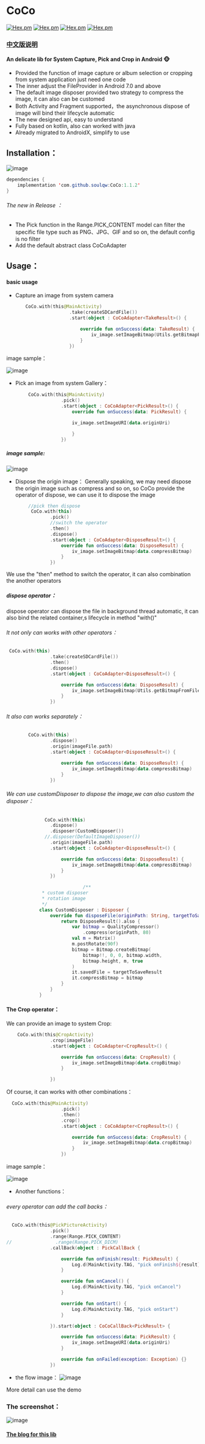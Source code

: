 # CoCo
 [![Hex.pm](https://img.shields.io/badge/download-1.1.2-green)](https://www.apache.org/licenses/LICENSE-2.0)
 [![Hex.pm](https://img.shields.io/badge/Api-4.0%2B-yellow)]()
 [![Hex.pm](https://img.shields.io/hexpm/l/plug.svg)]()
 [![Hex.pm](https://img.shields.io/badge/Jetpack-AndroidX-red)]()
### [中文版说明](https://github.com/soulqw/CoCo/blob/master/README_CN.md)
#### An delicate lib for System Capture, Pick and Crop in Android 🐵
 - Provided the function of image capture or album selection or cropping from system application just need one code
 - The inner adjust the FileProvider in Android 7.0 and above
 - The default image disposer provided two strategy to compress the image, it can also can be customed
 - Both Activity and Fragment supported，the asynchronous dispose of image will bind their lifecycle automatic
 - The new designed api, easy to understand
 - Fully based on kotlin, also can worked with java
 - Already migrated to AndroidX, simplify to use
## Installation：

 ![image](https://img-blog.csdnimg.cn/20191009181659912.png)

```java
dependencies {
    implementation 'com.github.soulqw:CoCo:1.1.2'
}
```
###### The new in Release ：
- The Pick function in the Range.PICK_CONTENT model can filter the specific file type such as PNG、JPG、GIF and so on, the default config is no filter
- Add the default abstract class CoCoAdapter

## Usage：
#### basic usage

- Capture an image from system camera
```kotlin
       CoCo.with(this@MainActivity)
                       .take(createSDCardFile())
                       .start(object : CoCoAdapter<TakeResult>() {

                           override fun onSuccess(data: TakeResult) {
                               iv_image.setImageBitmap(Utils.getBitmapFromFile(data.savedFile!!.absolutePath))
                           }
                       })
```
image sample：

![image](https://cdn.nlark.com/yuque/0/2020/gif/1502571/1601093298091-b091b479-05d0-435e-a650-ba5e07850d72.gif)

- Pick an image from system Gallery：

```kotlin
        CoCo.with(this@MainActivity)
                    .pick()
                    .start(object : CoCoAdapter<PickResult>() {
                        override fun onSuccess(data: PickResult) {

                        iv_image.setImageURI(data.originUri)

                        }
                    })
```
##### image sample:

![image](https://cdn.nlark.com/yuque/0/2020/gif/1502571/1601093668141-533ce509-9f4e-45fa-99c7-57a9a3d31335.gif)

- Dispose the origin image：
Generally speaking, we may need dispose the origin image such as compress and so on, so CoCo provide the operator of dispose, we can use it to dispose the image
```kotlin
        //pick then dispose
         CoCo.with(this)
                .pick()
                //switch the operator
                .then()
                .dispose()
                .start(object : CoCoAdapter<DisposeResult>() {
                    override fun onSuccess(data: DisposeResult) {
                        iv_image.setImageBitmap(data.compressBitmap)
                    }
                })

```
We use the "then" method to switch the operator, it can also combination the another operators

##### dispose operator：

dispose operator can dispose the file in background thread automatic, it can also bind the related container,s lifecycle in method "with()"

###### It not only can works with other operators：
```kotlin
 CoCo.with(this)
                .take(createSDCardFile())
                .then()
                .dispose()
                .start(object : CoCoAdapter<DisposeResult>() {

                    override fun onSuccess(data: DisposeResult) {
                        iv_image.setImageBitmap(Utils.getBitmapFromFile(data.savedFile!!.absolutePath))
                    }
                })
```
###### It also can works separately：
```kotlin
        CoCo.with(this)
                .dispose()
                .origin(imageFile.path)
                .start(object : CoCoAdapter<DisposeResult>() {

                    override fun onSuccess(data: DisposeResult) {
                        iv_image.setImageBitmap(data.compressBitmap)
                    }
                })
```
###### We can use customDisposer to dispose the image,we can also custom the disposer：

```kotlin
              CoCo.with(this)
                .dispose()
                .disposer(CustomDisposer())
              //.disposer(DefaultImageDisposer())
                .origin(imageFile.path)
                .start(object : CoCoAdapter<DisposeResult>() {

                    override fun onSuccess(data: DisposeResult) {
                        iv_image.setImageBitmap(data.compressBitmap)
                    }
                })

                            /**
             * custom disposer
             * rotation image
             */
            class CustomDisposer : Disposer {
                override fun disposeFile(originPath: String, targetToSaveResult: File?): DisposeResult {
                    return DisposeResult().also {
                        var bitmap = QualityCompressor()
                            .compress(originPath, 80)
                        val m = Matrix()
                        m.postRotate(90f)
                        bitmap = Bitmap.createBitmap(
                            bitmap!!, 0, 0, bitmap.width,
                            bitmap.height, m, true
                        )
                        it.savedFile = targetToSaveResult
                        it.compressBitmap = bitmap
                    }
                }
            }

```
#### The Crop operator：
We can provide an image to system Crop:

```kotlin
    CoCo.with(this@CropActivity)
                .crop(imageFile)
                .start(object : CoCoAdapter<CropResult>() {

                    override fun onSuccess(data: CropResult) {
                        iv_image.setImageBitmap(data.cropBitmap)
                    }

                })
```
Of course, it can works with other combinations：

```kotlin
  CoCo.with(this@MainActivity)
                    .pick()
                    .then()
                    .crop()
                    .start(object : CoCoAdapter<CropResult>() {

                        override fun onSuccess(data: CropResult) {
                            iv_image.setImageBitmap(data.cropBitmap)
                        }
                    })
```
image sample：

![image](https://upload-images.jianshu.io/upload_images/11595074-7fba783db175f9ed.gif?imageMogr2/auto-orient/strip)

- Another functions：
###### every operator can add the call backs：

```kotlin
  CoCo.with(this@PickPictureActivity)
                .pick()
                .range(Range.PICK_CONTENT)
//                .range(Range.PICK_DICM)
                .callBack(object : PickCallBack {

                    override fun onFinish(result: PickResult) {
                        Log.d(MainActivity.TAG, "pick onFinish${result}")
                    }

                    override fun onCancel() {
                        Log.d(MainActivity.TAG, "pick onCancel")
                    }

                    override fun onStart() {
                        Log.d(MainActivity.TAG, "pick onStart")
                    }

                }).start(object : CoCoCallBack<PickResult> {

                    override fun onSuccess(data: PickResult) {
                        iv_image.setImageURI(data.originUri)
                    }

                    override fun onFailed(exception: Exception) {}
                })
```
- the flow image：
![image](https://img-blog.csdnimg.cn/20201205192149134.png)

More detail can use the demo

### The screenshot：
![image](https://cdn.nlark.com/yuque/0/2020/png/1502571/1601094243032-2d14deb1-e487-4d6e-906e-fafe6845c654.png)

#### [The blog for this lib](https://juejin.cn/post/6907620425837051917)


